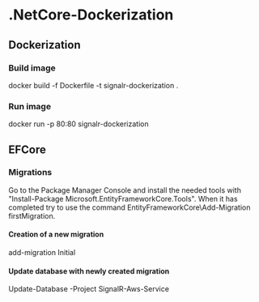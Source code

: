 # .NetCore-Dockerization

## Dockerization

### Build image

docker build -f Dockerfile -t signalr-dockerization .

### Run image

docker run -p 80:80 signalr-dockerization 


## EFCore

### Migrations

Go to the Package Manager Console and install the needed tools with "Install-Package Microsoft.EntityFrameworkCore.Tools". 
When it has completed try to use the command EntityFrameworkCore\Add-Migration firstMigration.

#### Creation of a new migration
add-migration Initial

#### Update database with newly created migration
Update-Database -Project SignalR-Aws-Service
